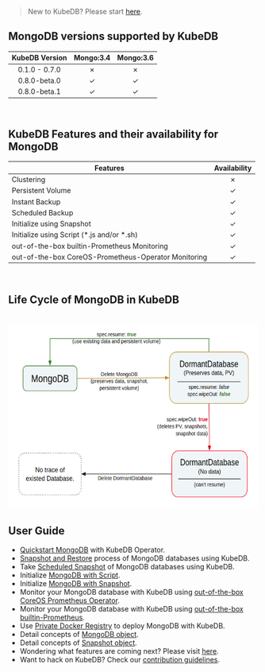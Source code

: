 

> New to KubeDB? Please start [here](/docs/guides/README.md).

## MongoDB versions supported by KubeDB

| KubeDB Version | Mongo:3.4 | Mongo:3.6 |
|:--:|:--:|:--:|
| 0.1.0 - 0.7.0 | &#10007; | &#10007; |
| 0.8.0-beta.0 | &#10003; | &#10003; |
| 0.8.0-beta.1 | &#10003; | &#10003; |

<br/>

## KubeDB Features and their availability for MongoDB 

|Features |Availability|
|--|:--:|
|Clustering | &#10007; |
|Persistent Volume | &#10003; |
|Instant Backup | &#10003; |
|Scheduled Backup  | &#10003; |
|Initialize using Snapshot | &#10003; |
|Initialize using Script (\*.js and/or \*.sh) | &#10003; |
|out-of-the-box builtin-Prometheus Monitoring | &#10003; |
|out-of-the-box CoreOS-Prometheus-Operator Monitoring | &#10003; |

<br/>

## Life Cycle of MongoDB in KubeDB
<p align="center">
  <img alt="lifecycle"  src="/docs/images/mongodb/mgo-lifecycle.png" width="600" height="373">
</p>


## User Guide
- [Quickstart MongoDB](/docs/guides/mongodb/quickstart/quickstart.md) with KubeDB Operator.
- [Snapshot and Restore](/docs/guides/mongodb/snapshot/backup-and-restore.md) process of MongoDB databases using KubeDB.
- Take [Scheduled Snapshot](/docs/guides/mongodb/snapshot/scheduled-backup.md) of MongoDB databases using KubeDB.
- Initialize [MongoDB with Script](/docs/guides/mongodb/initialization/using-script.md).
- Initialize [MongoDB with Snapshot](/docs/guides/mongodb/initialization/using-snapshot.md).
- Monitor your MongoDB database with KubeDB using [out-of-the-box CoreOS Prometheus Operator](/docs/guides/mongodb/monitoring/using-coreos-prometheus-operator.md).
- Monitor your MongoDB database with KubeDB using [out-of-the-box builtin-Prometheus](/docs/guides/mongodb/monitoring/using-builtin-prometheus.md).
- Use [Private Docker Registry](/docs/guides/mongodb/private-registry/using-private-registry.md) to deploy MongoDB with KubeDB.
- Detail concepts of [MongoDB object](/docs/concepts/databases/mongodb.md).
- Detail concepts of [Snapshot object](/docs/concepts/snapshot.md).
- Wondering what features are coming next? Please visit [here](/docs/roadmap.md).
- Want to hack on KubeDB? Check our [contribution guidelines](/docs/CONTRIBUTING.md).
